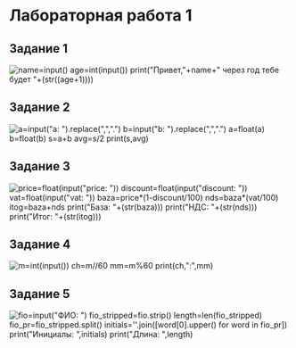 # Лабораторная работа 1
## Задание 1
![name=input()
age=int(input())
print("Привет,"+name+" через год тебе будет "+(str((age+1))))
](./images/01.png) 
## Задание 2
![a=input("a: ").replace(",",".")
b=input("b: ").replace(",",".")
a=float(a)
b=float(b)
s=a+b
avg=s/2
print(s,avg)](./images/02.png)
## Задание 3
![price=float(input("price: "))
discount=float(input("discount: "))
vat=float(input("vat: "))
baza=price*(1-discount/100)
nds=baza*(vat/100)
itog=baza+nds
print("База: "+(str(baza)))
print("НДС: "+(str(nds)))
print("Итог: "+(str(itog)))](./images/03.png)
## Задание 4
![m=int(input())
ch=m//60
mm=m%60
print(ch,":",mm)](./images/04.png)
## Задание 5
![fio=input("ФИО: ")
fio_stripped=fio.strip()
length=len(fio_stripped)
fio_pr=fio_stripped.split()
initials=''.join([word[0].upper() for word in fio_pr])
print("Инициалы: ",initials)
print("Длина: ",length)](./images/05.png)